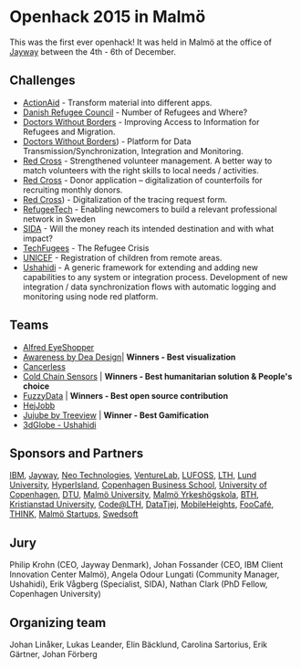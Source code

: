 # Openhack 2015 in Malmö
This was the first ever openhack! It was held in Malmö at the office of [Jayway](http://jayway.se) between the 4th - 6th of December.

## Challenges
* [ActionAid](../../Challenges/ActionAid/ActionAid_2015.md) - Transform material into different apps.
* [Danish Refugee Council](../../Challenges/DanishRefugeeCouncil/DanishRefugeeCouncil_2015.md) - Number of Refugees and Where?
* [Doctors Without Borders](../../Challenges/DoctorsWithoutBorders_2015a.md) - Improving Access to Information for Refugees and Migration.
* [Doctors Without Borders](../../Challenges/DoctorsWithoutBorders/DoctorsWithoutBorders_2015b.md)) - Platform for Data Transmission/Synchronization, Integration and Monitoring.
* [Red Cross](../../Challenges/RedCross/RedCross_2015a.md) - Strengthened volunteer management. A better way to match volunteers with the right skills to local needs / activities.
* [Red Cross](../../Challenges/Redcross/RedCross_2015b.md) - Donor application – digitalization of counterfoils for recruiting monthly donors.
* [Red Cross](../../Challenges/RedCross/RedCross_2015c.md)) - Digitalization of the tracing request form.
* [RefugeeTech](../../Challenges/RefugeeTech/RefugeeTech_2015.md) - Enabling newcomers to build a relevant professional network in Sweden
* [SIDA](../../Challenges/sida/SIDA_2015.md) - Will the money reach its intended destination and with what impact?
* [TechFugees](../../Challenges/TechFugees/TechFugees_2015.md) - The Refugee Crisis
* [UNICEF](../../Challenges/UNICEF/UNICEF_2015.md) - Registration of children from remote areas.
* [Ushahidi](../../Challenges/Ushahidi/Ushahidi_2015.md) - A generic framework for extending and adding new capabilities to any system or integration process. Development of new integration / data synchronization flows with automatic logging and monitoring using node red platform.

## Teams
* [Alfred EyeShopper](https://github.com/OpenHackC4H/2015-Malmo-Alfred-the-iShopper)
* [Awareness by Dea Design](Presentations/Awareness.pptx)| **Winners - Best visualization**
* [Cancerless](https://github.com/OpenHackC4H/2015-Malmo-Cancerless)
* [Cold Chain Sensors](https://github.com/OpenHackC4H/2015-Malmo-Cold-Chain-Sensors) | **Winners - Best humanitarian solution & People's choice**
* [FuzzyData](https://github.com/OpenHackC4H/2015-Malmo-FuzzyData) | **Winners - Best open source contribution**
* [HejJobb](Presentations/.~lock.HejJobb.docx#)
* [Jujube by Treeview](Presentations/Jujube.pptx) | **Winner - Best Gamification**
* [3dGlobe - Ushahidi](https://github.com/OpenHackC4H/2015-Malmo-3dGlobe-Ushahidi)

## Sponsors and Partners
[IBM](http://ibm,se), [Jayway](http://jayway.se), [Neo Technologies](https://neo4j.com/), [VentureLab](http://www.venturelab.lu.se/), [LUFOSS](https://www.lth.se/lufoss/swedish), [LTH](https://www.lth.se/), [Lund University](http://www.lu.se/), [HyperIsland](https://www.hyperisland.com/), [Copenhagen Business School](http://www.cbs.dk/en), [University of Copenhagen](http://www.ku.dk/english/), [DTU](http://www.dtu.dk/), [Malmö University](https://www.mah.se/), [Malmö Yrkeshögskola](http://my.se/), [BTH](https://www.bth.se/), [Kristianstad University](http://www.hkr.se/en/), [Code@LTH](https://www.lth.se/code/), [DataTjej](http://datatjej.se/), [MobileHeights](http://mobileheights.org/), [FooCafé](http://foocafe.org/), [THINK](http://thinkaccelerate.com/), [Malmö Startups](http://www.malmostartups.com/), [Swedsoft](http://swedsoft.se/)

## Jury
Philip Krohn (CEO, Jayway Denmark), Johan Fossander (CEO, IBM Client Innovation Center Malmö), Angela Odour Lungati (Community Manager, Ushahidi), Erik Vågberg (Specialist, SIDA), Nathan Clark (PhD Fellow, Copenhagen University)

## Organizing team
Johan Linåker, Lukas Leander, Elin Bäcklund, Carolina Sartorius, Erik Gärtner, Johan Förberg
